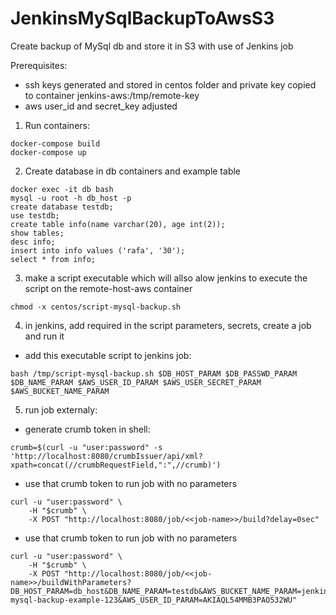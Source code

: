 # JenkinsMySqlBackupToAwsS3

Create backup of MySql db and store it in S3 with use of Jenkins job

Prerequisites:
- ssh keys generated and stored in centos folder and private key copied to container jenkins-aws:/tmp/remote-key
- aws user_id and secret_key adjusted

1. Run containers:
```
docker-compose build
docker-compose up
```

2. Create database in db containers and example table
```
docker exec -it db bash
mysql -u root -h db_host -p
create database testdb;
use testdb;
create table info(name varchar(20), age int(2));
show tables;
desc info;  
insert into info values ('rafa', '30');
select * from info;
```

3. make a script executable which will allso alow jenkins to execute the script on the remote-host-aws container
```
chmod -x centos/script-mysql-backup.sh
```

4. in jenkins, add required in the script parameters, secrets, create a job and run it
- add this executable script to jenkins job:
```
bash /tmp/script-mysql-backup.sh $DB_HOST_PARAM $DB_PASSWD_PARAM $DB_NAME_PARAM $AWS_USER_ID_PARAM $AWS_USER_SECRET_PARAM $AWS_BUCKET_NAME_PARAM
```

5. run job externaly:
- generate crumb token in shell:
```
crumb=$(curl -u "user:password" -s 'http://localhost:8080/crumbIssuer/api/xml?xpath=concat(//crumbRequestField,":",//crumb)')
```
- use that crumb token to run job with no parameters
```
curl -u "user:password" \
    -H "$crumb" \
    -X POST "http://localhost:8080/job/<<job-name>>/build?delay=0sec"
```
- use that crumb token to run job with no parameters
```
curl -u "user:password" \
    -H "$crumb" \
    -X POST "http://localhost:8080/job/<<job-name>>/buildWithParameters?DB_HOST_PARAM=db_host&DB_NAME_PARAM=testdb&AWS_BUCKET_NAME_PARAM=jenkins-mysql-backup-example-123&AWS_USER_ID_PARAM=AKIAQL54MMB3PAO532WU"
```
